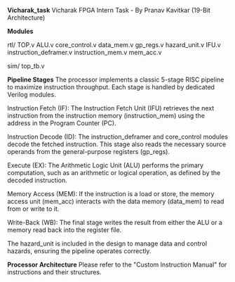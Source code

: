 **Vicharak_task**
Vicharak FPGA Intern Task - By Pranav Kavitkar (19-Bit Architecture)

**Modules**


rtl/
TOP.v
ALU.v
core_control.v
data_mem.v
gp_regs.v
hazard_unit.v
IFU.v
instruction_deframer.v
instruction_mem.v
mem_acc.v

sim/
top_tb.v

**Pipeline Stages**
The processor implements a classic 5-stage RISC pipeline to maximize instruction throughput. Each stage is handled by dedicated Verilog modules.

Instruction Fetch (IF): The Instruction Fetch Unit (IFU) retrieves the next instruction from the instruction memory (instruction_mem) using the address in the Program Counter (PC).

Instruction Decode (ID): The instruction_deframer and core_control modules decode the fetched instruction. This stage also reads the necessary source operands from the general-purpose registers (gp_regs).

Execute (EX): The Arithmetic Logic Unit (ALU) performs the primary computation, such as an arithmetic or logical operation, as defined by the decoded instruction.

Memory Access (MEM): If the instruction is a load or store, the memory access unit (mem_acc) interacts with the data memory (data_mem) to read from or write to it.

Write-Back (WB): The final stage writes the result from either the ALU or a memory read back into the register file.

The hazard_unit is included in the design to manage data and control hazards, ensuring the pipeline operates correctly.

**Processor Architecture**
Please refer to the "Custom Instruction Manual" for instructions and their structures.

               
